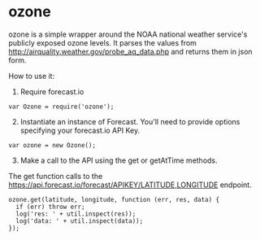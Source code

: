 ozone
=====

ozone is a simple wrapper around the NOAA national weather service's publicly exposed ozone levels. It parses the values from http://airquality.weather.gov/probe_aq_data.php and returns them in json form.

How to use it: 

1. Require forecast.io

```
var Ozone = require('ozone');
```

2. Instantiate an instance of Forecast. You'll need to provide options specifying your forecast.io API Key. 

```
var ozone = new Ozone();
```

3. Make a call to the API using the get or getAtTime methods. 

  The get function calls to the https://api.forecast.io/forecast/APIKEY/LATITUDE,LONGITUDE endpoint. 

```
ozone.get(latitude, longitude, function (err, res, data) {
  if (err) throw err;
  log('res: ' + util.inspect(res));
  log('data: ' + util.inspect(data));
});
```
